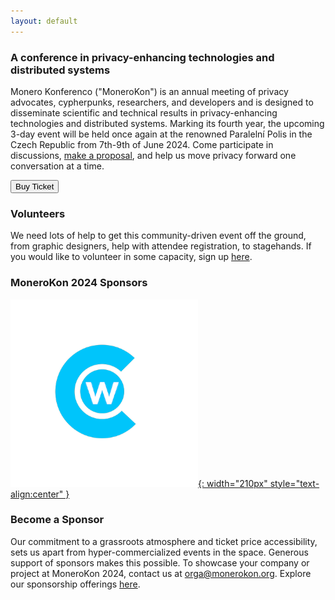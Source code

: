 ```yaml
---
layout: default
---
```


### A conference in privacy-enhancing technologies and distributed systems
Monero Konferenco ("MoneroKon") is an annual meeting of privacy advocates, cypherpunks, researchers, and developers and is designed to disseminate scientific and technical results in privacy-enhancing technologies and distributed systems. Marking its fourth year, the upcoming 3-day event will be held once again at the renowned Paralelní Polis in the Czech Republic from 7th-9th of June 2024. Come participate in discussions, [make a proposal](https://apply.monerokon.org), and help us move privacy forward one conversation at a time.

<a href="https://tickets.monerokon.org"><button class="button" style="vertical-align:middle"><span>Buy Ticket </span></button></a>

### Volunteers

We need lots of help to get this community-driven event off the ground, from graphic designers, help with attendee registration, to stagehands. If you would like to volunteer in some capacity, sign up [here](https://volunteer.monerokon.org).

### MoneroKon 2024 Sponsors

[![logo](assets/img/cw.png){: width="210px" style="text-align:center" }](https://cakewallet.com)


### Become a Sponsor

Our commitment to a grassroots atmosphere and ticket price accessibility, sets us apart from hyper-commercialized events in the space. Generous support of sponsors makes this possible. To showcase your company or project at MoneroKon 2024, contact us at <a href="mailto:orga@monerokon.org">orga@monerokon.org</a>. Explore our sponsorship offerings [here](https://monerokon.org/sponsor).

